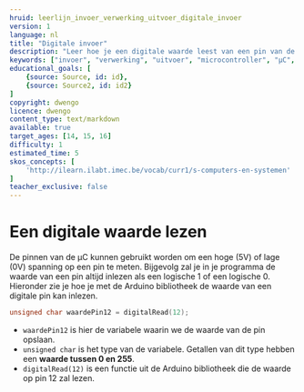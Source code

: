 ```yaml
---
hruid: leerlijn_invoer_verwerking_uitvoer_digitale_invoer
version: 1
language: nl
title: "Digitale invoer"
description: "Leer hoe je een digitale waarde leest van een pin van de µC."
keywords: ["invoer", "verwerking", "uitvoer", "microcontroller", "µC", "arduino", "dwenguino", "digitalRead"]
educational_goals: [
    {source: Source, id: id}, 
    {source: Source2, id: id2}
]
copyright: dwengo
licence: dwengo
content_type: text/markdown
available: true
target_ages: [14, 15, 16]
difficulty: 1
estimated_time: 5
skos_concepts: [
    'http://ilearn.ilabt.imec.be/vocab/curr1/s-computers-en-systemen'
]
teacher_exclusive: false
---
```


# Een digitale waarde lezen

De pinnen van de µC kunnen gebruikt worden om een hoge (5V) of lage (0V) spanning op een pin te meten. Bijgevolg zal je in je programma de waarde van een pin altijd inlezen als een logische 1 of een logische 0. Hieronder zie je hoe je met de Arduino bibliotheek de waarde van een digitale pin kan inlezen.

```cpp
unsigned char waardePin12 = digitalRead(12);
```
- `waardePin12` is hier de variabele waarin we de waarde van de pin opslaan.
- `unsigned char` is het type van de variabele. Getallen van dit type hebben een **waarde tussen 0 en 255**. 
- `digitalRead(12)` is een functie uit de Arduino bibliotheek die de waarde op pin 12 zal lezen.